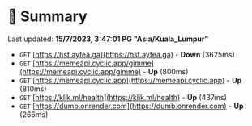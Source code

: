 # 📖 Summary
Last updated: **15/7/2023, 3:47:01 PG "Asia/Kuala_Lumpur"**

- `GET` [https://hst.aytea.ga](https://hst.aytea.ga) - **Down** (3625ms)
- `GET` [https://memeapi.cyclic.app/gimme](https://memeapi.cyclic.app/gimme) - **Up** (800ms)
- `GET` [https://memeapi.cyclic.app](https://memeapi.cyclic.app) - **Up** (810ms)
- `GET` [https://klik.ml/health](https://klik.ml/health) - **Up** (437ms)
- `GET` [https://dumb.onrender.com](https://dumb.onrender.com) - **Up** (266ms)
